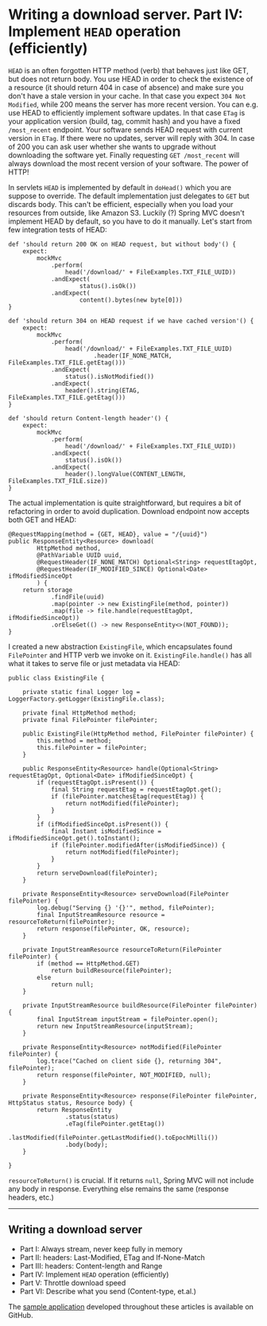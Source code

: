 # Writing a download server. Part IV: Implement `HEAD` operation (efficiently)

`HEAD` is an often forgotten HTTP method (verb) that behaves just like GET, but does not return body. You use HEAD in order to check the existence of a resource (it should return 404 in case of absence) and make sure you don't have a stale version in your cache. In that case you expect `304 Not Modified`, while 200 means the server has more recent version. You can e.g. use HEAD to efficiently implement software updates. In that case `ETag` is your application version (build, tag, commit hash) and you have a fixed `/most_recent` endpoint. Your software sends HEAD request with current version in `ETag`. If there were no updates, server will reply with 304. In case of 200 you can ask user whether she wants to upgrade without downloading the software yet. Finally requesting `GET /most_recent` will always download the most recent version of your software. The power of HTTP!

In servlets `HEAD` is implemented by default in `doHead()` which you are suppose to override. The default implementation just delegates to `GET` but discards body. This can't be efficient, especially when you load your resources from outside, like Amazon S3. Luckily (?) Spring MVC doesn't implement HEAD by default, so you have to do it manually. Let's start from few integration tests of HEAD:

	def 'should return 200 OK on HEAD request, but without body'() {
		expect:
			mockMvc
				.perform(
					head('/download/' + FileExamples.TXT_FILE_UUID))
				.andExpect(
						status().isOk())
				.andExpect(
						content().bytes(new byte[0]))
	}

	def 'should return 304 on HEAD request if we have cached version'() {
		expect:
			mockMvc
				.perform(
					head('/download/' + FileExamples.TXT_FILE_UUID)
							.header(IF_NONE_MATCH, FileExamples.TXT_FILE.getEtag()))
				.andExpect(
					status().isNotModified())
				.andExpect(
					header().string(ETAG, FileExamples.TXT_FILE.getEtag()))
	}

	def 'should return Content-length header'() {
		expect:
			mockMvc
				.perform(
					head('/download/' + FileExamples.TXT_FILE_UUID))
				.andExpect(
					status().isOk())
				.andExpect(
					header().longValue(CONTENT_LENGTH, FileExamples.TXT_FILE.size))
	}

The actual implementation is quite straightforward, but requires a bit of refactoring in order to avoid duplication. Download endpoint now accepts both GET and HEAD:

	@RequestMapping(method = {GET, HEAD}, value = "/{uuid}")
	public ResponseEntity<Resource> download(
			HttpMethod method,
			@PathVariable UUID uuid,
			@RequestHeader(IF_NONE_MATCH) Optional<String> requestEtagOpt,
			@RequestHeader(IF_MODIFIED_SINCE) Optional<Date> ifModifiedSinceOpt
			) {
		return storage
				.findFile(uuid)
				.map(pointer -> new ExistingFile(method, pointer))
				.map(file -> file.handle(requestEtagOpt, ifModifiedSinceOpt))
				.orElseGet(() -> new ResponseEntity<>(NOT_FOUND));
	}

I created a new abstraction `ExistingFile`, which encapsulates found `FilePointer` and HTTP verb we invoke on it. `ExistingFile.handle()` has all what it takes to serve file or just metadata via HEAD:


	public class ExistingFile {

		private static final Logger log = LoggerFactory.getLogger(ExistingFile.class);

		private final HttpMethod method;
		private final FilePointer filePointer;

		public ExistingFile(HttpMethod method, FilePointer filePointer) {
			this.method = method;
			this.filePointer = filePointer;
		}

		public ResponseEntity<Resource> handle(Optional<String> requestEtagOpt, Optional<Date> ifModifiedSinceOpt) {
			if (requestEtagOpt.isPresent()) {
				final String requestEtag = requestEtagOpt.get();
				if (filePointer.matchesEtag(requestEtag)) {
					return notModified(filePointer);
				}
			}
			if (ifModifiedSinceOpt.isPresent()) {
				final Instant isModifiedSince = ifModifiedSinceOpt.get().toInstant();
				if (filePointer.modifiedAfter(isModifiedSince)) {
					return notModified(filePointer);
				}
			}
			return serveDownload(filePointer);
		}

		private ResponseEntity<Resource> serveDownload(FilePointer filePointer) {
			log.debug("Serving {} '{}'", method, filePointer);
			final InputStreamResource resource = resourceToReturn(filePointer);
			return response(filePointer, OK, resource);
		}

		private InputStreamResource resourceToReturn(FilePointer filePointer) {
			if (method == HttpMethod.GET)
				return buildResource(filePointer);
			else
				return null;
		}

		private InputStreamResource buildResource(FilePointer filePointer) {
			final InputStream inputStream = filePointer.open();
			return new InputStreamResource(inputStream);
		}

		private ResponseEntity<Resource> notModified(FilePointer filePointer) {
			log.trace("Cached on client side {}, returning 304", filePointer);
			return response(filePointer, NOT_MODIFIED, null);
		}

		private ResponseEntity<Resource> response(FilePointer filePointer, HttpStatus status, Resource body) {
			return ResponseEntity
					.status(status)
					.eTag(filePointer.getEtag())
					.lastModified(filePointer.getLastModified().toEpochMilli())
					.body(body);
		}

	}

`resourceToReturn()` is crucial. If it returns `null`, Spring MVC will not include any body in response. Everything else remains the same (response headers, etc.)


---

## Writing a download server

* Part I: Always stream, never keep fully in memory
* Part II: headers: Last-Modified, ETag and If-None-Match
* Part III: headers: Content-length and Range
* Part IV: Implement `HEAD` operation (efficiently)
* Part V: Throttle download speed
* Part VI: Describe what you send (Content-type, et.al.)

The [sample application](https://github.com/nurkiewicz/download-server) developed throughout these articles is available on GitHub.